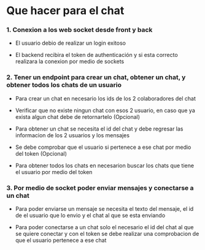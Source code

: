 # Que hacer para el chat

### 1. Conexion a los web socket desde front y back

- El usuario debio de realizar un login exitoso

- El backend recibira el token de authenticación y si esta correcto realizara la conexion por medio de sockets

### 2. Tener un endpoint para crear un chat, obtener un chat, y obtener todos los chats de un usuario

- Para crear un chat en necesario los ids de los 2 colaboradores del chat

- Verificar que no existe ningun chat con esos 2 usuario, en caso que ya exista algun chat debe de retornartelo (Opcional)

- Para obtener un chat se necesita el id del chat y debe regresar las informacion de los 2 usuarios y los mensajes

- Se debe comprobar que el usuario si pertenece a ese chat por medio del token (Opcional)

- Para obtener todos los chats en necesarion buscar los chats que tiene el usuario por medio del token

### 3. Por medio de socket poder enviar mensajes y conectarse a un chat

- Para poder enviarse un mensaje se necesita el texto del mensaje, el id de el usuario que lo envio y el chat al que se esta enviando

- Para poder conectarse a un chat solo el necesario el id del chat al que se quiere conectar y con el token se debe realizar una comprobacion de que el usuario pertenece a ese chat
